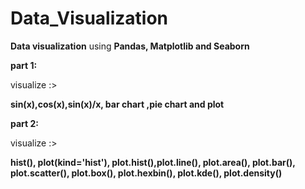 # Data_Visualization

**Data visualization** using **Pandas, Matplotlib and Seaborn**

**part 1:**

visualize :>

**sin(x),cos(x),sin(x)/x, bar chart ,pie chart and plot**


**part 2:**

visualize :>

**hist(), plot(kind='hist'), plot.hist(),plot.line(), plot.area(), plot.bar(), plot.scatter(), plot.box(), plot.hexbin(), plot.kde(), plot.density()**

